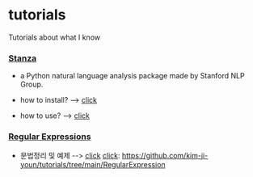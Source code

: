 # tutorials
Tutorials about what I know

### [Stanza]
[Stanza]: https://github.com/kim-ji-youn/tutorials/blob/main/stanza

* a Python natural language analysis package made by Stanford NLP Group.

* how to install? --> [click]

[click]: https://github.com/kim-ji-youn/tutorials/blob/main/stanza/Stanza.pdf
* how to use? --> [click]

[click]: https://github.com/kim-ji-youn/tutorials/blob/main/stanza/stanza_tutorial.ipynb

### [Regular Expressions]
[Regular Expressions]: https://ko.wikipedia.org/wiki/%EC%A0%95%EA%B7%9C_%ED%91%9C%ED%98%84%EC%8B%9D

* 문법정리 및 예제 --> [click]
[click]: https://github.com/kim-ji-youn/tutorials/tree/main/RegularExpression
